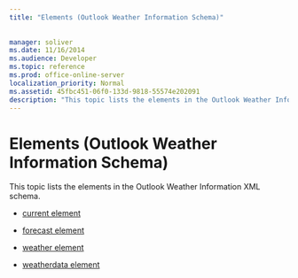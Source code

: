 ```yaml
---
title: "Elements (Outlook Weather Information Schema)"
 
 
manager: soliver
ms.date: 11/16/2014
ms.audience: Developer
ms.topic: reference
ms.prod: office-online-server
localization_priority: Normal
ms.assetid: 45fbc451-06f0-133d-9818-55574e202091
description: "This topic lists the elements in the Outlook Weather Information XML schema."
---
```


# Elements (Outlook Weather Information Schema)

This topic lists the elements in the Outlook Weather Information XML schema.
  
- [current element](current-element-weathertype-complextypeoutlook-weather-information-schema.md)
    
- [forecast element](forecast-element-weathertype-complextypeoutlook-weather-information-schema.md)
    
- [weather element](weather-element-weatherdata-elementoutlook-weather-information-schema.md)
    
- [weatherdata element](weatherdata-element-outlook-weather-information-schema.md)
    

